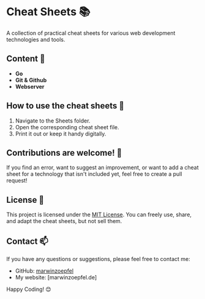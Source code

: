 # Cheat Sheets 📚

A collection of practical cheat sheets for various web development technologies and tools.

## Content 📝

* **Go**
* **Git & Github**
* **Webserver**

## How to use the cheat sheets 🚀

1. Navigate to the Sheets folder.
2. Open the corresponding cheat sheet file.
3. Print it out or keep it handy digitally.

## Contributions are welcome! 🙌

If you find an error, want to suggest an improvement, or want to add a cheat sheet for a technology that isn't included yet, feel free to create a pull request!

## License 📄

This project is licensed under the [MIT License](LICENSE). You can freely use, share, and adapt the cheat sheets, but not sell them.

## Contact 📫

If you have any questions or suggestions, please feel free to contact me:

* GitHub: [marwinzoepfel](https://github.com/marwinzoepfel)
* My website: [marwinzoepfel.de]

Happy Coding! 😊 
